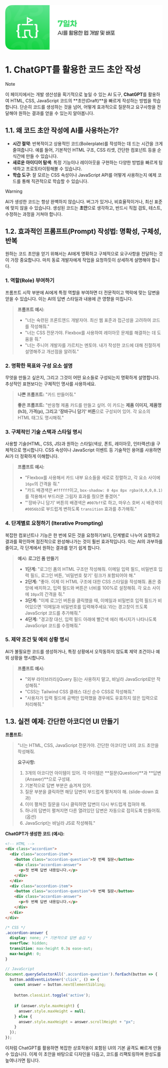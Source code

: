 <img src="./header.png" />

# 1. ChatGPT를 활용한 코드 초안 작성

> [!NOTE]
> 이 페이지에서는 개발 생산성을 획기적으로 높일 수 있는 AI 도구, **ChatGPT**를 활용하여 HTML, CSS, JavaScript 코드의 **초안(Draft)**을 빠르게 작성하는 방법을 학습합니다. 단순히 코드를 생성하는 것을 넘어, 어떻게 효과적으로 질문하고 요구사항을 전달해야 원하는 결과를 얻을 수 있는지 알아봅니다.

## 1.1. 왜 코드 초안 작성에 AI를 사용하는가?

-   **시간 절약**: 반복적이고 상용적인 코드(Boilerplate)를 작성하는 데 드는 시간을 크게 줄여줍니다. 예를 들어, 기본적인 HTML 구조, CSS 리셋, 간단한 컴포넌트 등을 순식간에 만들 수 있습니다.
-   **새로운 아이디어 탐색**: 특정 기능이나 레이아웃을 구현하는 다양한 방법을 빠르게 탐색하고 프로토타이핑해볼 수 있습니다.
-   **학습 도구**: 잘 모르는 CSS 속성이나 JavaScript API를 어떻게 사용하는지 예제 코드를 통해 직관적으로 학습할 수 있습니다.

> [!WARNING]
> AI가 생성한 코드는 항상 완벽하지 않습니다. 버그가 있거나, 비효율적이거나, 최신 표준에 맞지 않을 수 있습니다. 생성된 코드는 **초안**으로 생각하고, 반드시 직접 검토, 테스트, 수정하는 과정을 거쳐야 합니다.

## 1.2. 효과적인 프롬프트(Prompt) 작성법: 명확성, 구체성, 반복

원하는 코드 초안을 얻기 위해서는 AI에게 명확하고 구체적으로 요구사항을 전달하는 것이 가장 중요합니다. 마치 동료 개발자에게 작업을 요청하듯이 상세하게 설명해야 합니다.

### 1. 역할(Role) 부여하기

프롬프트 시작 부분에 AI에게 특정 역할을 부여하면 더 전문적이고 맥락에 맞는 답변을 얻을 수 있습니다. 이는 AI의 답변 스타일과 내용에 큰 영향을 미칩니다.

> **프롬프트 예시:**
> -   "너는 숙련된 프론트엔드 개발자야. 최신 웹 표준과 접근성을 고려하여 코드를 작성해줘."
> -   "너는 CSS 전문가야. Flexbox를 사용하여 레이아웃 문제를 해결하는 데 도움을 줘."
> -   "너는 주니어 개발자를 가르치는 멘토야. 내가 작성한 코드에 대해 친절하게 설명해주고 개선점을 알려줘."

### 2. 명확한 목표와 구성 요소 설명

무엇을 만들고 싶은지, 그리고 그것이 어떤 요소들로 구성되는지 명확하게 설명합니다. 추상적인 표현보다는 구체적인 명사를 사용하세요.

> **나쁜 프롬프트:** "카드 만들어줘."
> 
> **좋은 프롬프트:** "반응형 제품 카드를 만들고 싶어. 이 카드는 **제품 이미지, 제품명(h3), 가격(p), 그리고 '장바구니 담기' 버튼**으로 구성되어 있어. 각 요소의 HTML 태그도 명시해줘."

### 3. 구체적인 기술 스택과 스타일 명시

사용할 기술(HTML, CSS, JS)과 원하는 스타일(색상, 폰트, 레이아웃, 인터랙션)을 구체적으로 명시합니다. CSS 속성이나 JavaScript 이벤트 등 기술적인 용어를 사용하면 AI가 더 정확하게 이해합니다.

> **프롬프트 예시:**
> -   "Flexbox를 사용해서 카드 내부 요소들을 세로로 정렬하고, 각 요소 사이에 `16px`의 간격을 줘."
> -   "카드 배경색은 `#ffffff`이고, `box-shadow: 0 4px 8px rgba(0,0,0,0.1)`를 적용해서 부드러운 그림자 효과를 줬으면 좋겠어."
> -   "'장바구니 담기' 버튼의 배경색은 `#007bff`로 하고, 마우스 호버 시 배경색이 `#0056b3`로 부드럽게 변하도록 `transition` 효과를 추가해줘."

### 4. 단계별로 요청하기 (Iterative Prompting)

복잡한 컴포넌트나 기능은 한 번에 모든 것을 요청하기보다, 단계별로 나누어 요청하고 결과를 확인하며 점진적으로 완성해나가는 것이 훨씬 효과적입니다. 이는 AI의 과부하를 줄이고, 각 단계에서 원하는 결과를 얻기 쉽게 합니다.

> **예시: 로그인 폼 만들기**
> 
> -   **1단계:** "로그인 폼의 HTML 구조만 작성해줘. 이메일 입력 필드, 비밀번호 입력 필드, 로그인 버튼, '비밀번호 찾기' 링크가 포함되어야 해."
> -   **2단계:** "좋아. 이제 이 HTML 구조에 대한 CSS 스타일을 작성해줘. 폼은 중앙에 배치하고, 입력 필드와 버튼은 너비를 100%로 설정해줘. 각 요소 사이에 `10px`의 간격을 줘."
> -   **3단계:** "이제 로그인 버튼을 클릭했을 때, 이메일과 비밀번호 입력 필드가 비어있으면 '이메일과 비밀번호를 입력해주세요.'라는 경고창이 뜨도록 JavaScript 코드를 추가해줘."
> -   **4단계:** "경고창 대신, 입력 필드 아래에 빨간색 에러 메시지가 나타나도록 JavaScript 코드를 수정해줘."

### 5. 제약 조건 및 예외 상황 명시

AI가 불필요한 코드를 생성하거나, 특정 상황에서 오작동하지 않도록 제약 조건이나 예외 상황을 명시합니다.

> **프롬프트 예시:**
> -   "외부 라이브러리(jQuery 등)는 사용하지 말고, 바닐라 JavaScript로만 작성해줘."
> -   "CSS는 Tailwind CSS 클래스 대신 순수 CSS로 작성해줘."
> -   "사용자가 입력 필드에 공백만 입력했을 경우에도 유효하지 않은 입력으로 처리해줘."

## 1.3. 실전 예제: 간단한 아코디언 UI 만들기

**프롬프트:**

> "너는 HTML, CSS, JavaScript 전문가야. 간단한 아코디언 UI의 코드 초안을 작성해줘.
> 
> **요구사항:**
> 1.  3개의 아코디언 아이템이 있어. 각 아이템은 **질문(Question)**과 **답변(Answer)**으로 구성돼.
> 2.  기본적으로 답변 부분은 숨겨져 있어.
> 3.  질문 부분을 클릭하면 해당 답변이 부드럽게 펼쳐져야 해. (slide-down 효과)
> 4.  이미 펼쳐진 질문을 다시 클릭하면 답변이 다시 부드럽게 접혀야 해.
> 5.  하나의 답변이 펼쳐지면 다른 열려있던 답변은 자동으로 접히도록 만들어줘. (옵션)
> 6.  JavaScript는 바닐라 JS로 작성해줘."

**ChatGPT가 생성한 코드 (예시):**

```html
<!-- HTML -->
<div class="accordion">
  <div class="accordion-item">
    <button class="accordion-question">첫 번째 질문</button>
    <div class="accordion-answer">
      <p>첫 번째 답변 내용입니다.</p>
    </div>
  </div>
  <div class="accordion-item">
    <button class="accordion-question">두 번째 질문</button>
    <div class="accordion-answer">
      <p>두 번째 답변 내용입니다.</p>
    </div>
  </div>
</div>
```

```css
/* CSS */
.accordion-answer {
  display: none; /* 기본적으로 답변 숨김 */
  overflow: hidden;
  transition: max-height 0.3s ease-out;
  max-height: 0;
}
```

```javascript
// JavaScript
document.querySelectorAll('.accordion-question').forEach(button => {
  button.addEventListener('click', () => {
    const answer = button.nextElementSibling;
    
    button.classList.toggle('active');

    if (answer.style.maxHeight) {
      answer.style.maxHeight = null;
    } else {
      answer.style.maxHeight = answer.scrollHeight + "px";
    }
  });
});
```

이처럼 ChatGPT를 활용하면 복잡한 상호작용이 포함된 UI의 기본 골격도 빠르게 만들 수 있습니다. 이제 이 초안을 바탕으로 디자인을 다듬고, 코드를 리팩토링하며 완성도를 높여나가면 됩니다.